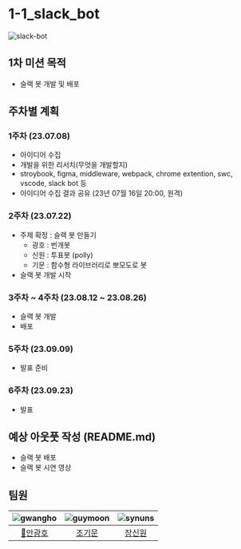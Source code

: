 # 1-1_slack_bot

![slack-bot](https://github.com/sipe-team/1-1_figma_plugin/assets/57736547/e1688401-aac3-430b-9df7-c16e80a42e9d)

## 1차 미션 목적
- 슬랙 봇 개발 및 배포

## 주차별 계획

### 1주차 (23.07.08)
  - 아이디어 수집
  - 개발을 위한 리서치(무엇을 개발할지)
  - stroybook, figma, middleware, webpack, chrome extention, swc, vscode, slack bot 등
  - 아이디어 수집 결과 공유 (23년 07월 16일 20:00, 원격)
    
### 2주차 (23.07.22)
  - 주제 확정 : 슬랙 봇 만들기
    - 광호 : 번개봇
    - 신원 : 투표봇 (polly)
    - 기문 : 함수형 라이브러리로 뽀모도로 봇
  - 슬랙 봇 개발 시작 
  
### 3주차 ~ 4주차 (23.08.12 ~ 23.08.26)
  - 슬랙 봇 개발
  - 배포

### 5주차 (23.09.09)
  - 발표 준비

### 6주차 (23.09.23)
  - 발표

## 예상 아웃풋 작성 (README.md)
  - 슬랙 봇 배포
  - 슬랙 봇 시연 영상

## 팀원

| ![gwangho](https://ca.slack-edge.com/T053C7SL8GL-U05ETNACQGJ-509b71873561-512) | ![guymoon](https://avatars.githubusercontent.com/u/44131043?v=4) | ![synuns](https://avatars.githubusercontent.com/u/57736547?v=4) |
| :----------------------------------------------------------: | :----------------------------------------------------------: | :----------------------------------------------------------: |
| [👑안광호](https://github.com/AnGwangHo) | [조기문](https://github.com/guymoon) | [장신원](https://github.com/synuns) |
